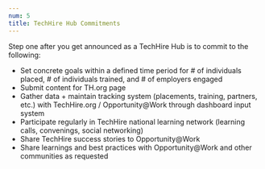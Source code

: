 ```yaml
---
num: 5
title: TechHire Hub Commitments
---
```


Step one after you get announced as a TechHire Hub is to commit to the following:

- Set concrete goals within a defined time period for # of individuals placed, # of individuals trained, and # of employers engaged
- Submit content for TH.org page
- Gather data + maintain tracking system (placements, training, partners, etc.) with TechHire.org / Opportunity@Work through dashboard input system
- Participate regularly in TechHire national learning network (learning calls, convenings, social networking)
- Share TechHire success stories to Opportunity@Work
- Share learnings and best practices with Opportunity@Work and other communities as requested

<br />